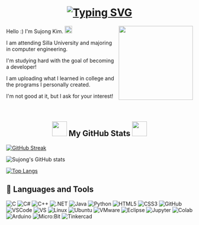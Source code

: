 <h1 align="center">
  <a href="https://git.io/typing-svg">
    <img src="https://readme-typing-svg.demolab.com?font=verdana&size=30&duration=4000&pause=400&color=EFF76B&background=FFFFFF00&random=false&width=435&lines=Hello+Programming+World!;There+is+Sujong's+GitHub+%3A);Nice+To+Meet+You+%F0%9F%98%8E" alt="Typing SVG" />
  </a>
</h1>
<a href="#"><img align="right" src="https://github.com/blackcater/blackcater/raw/main/images/banner.gif" width="200 " height="200" /></a>
<p>Hello :) I'm Sujong Kim.</a> <img src="https://github.com/blackcater/blackcater/raw/main/images/Hi.gif" width="20 " height="20" /></p> 
<p>I am attending Silla University and majoring in computer engineering.</p>

<p>I'm studying hard with the goal of becoming a developer!</p>

<p>I am uploading what I learned in college and the programs I personally created.</p>

<p>I'm not good at it, but I ask for your interest!</p><br>

<h2 align="center">
  <img src="https://raw.githubusercontent.com/innng/innng/master/assets/kyubey.gif" height="40" /> My GitHub Stats <img src="https://raw.githubusercontent.com/innng/innng/master/assets/kyubey.gif" height="40" />
</h2>

[![GitHub Streak](https://streak-stats.demolab.com?user=Kim%20sujong)](https://git.io/streak-stats)

![Sujong's GitHub stats](https://github-readme-stats.vercel.app/api?username=rlatnwhd&show_icons=true&theme=default)

[![Top Langs](https://github-readme-stats.vercel.app/api/top-langs/?username=rlatnwhd&layout=compact&theme=default&langs_count=8)](https://github.com/anuraghazra/github-readme-stats)
  

## 🔨 Languages and Tools
![C](https://img.shields.io/badge/-C-1F5BFF?style=badge&logo=c)
![C#](https://img.shields.io/badge/-C%23-512BD4?style=badge&logo=csharp)
![C++](https://img.shields.io/badge/-C++-00599C?style=badge&logo=cplusplus)
![.NET](https://img.shields.io/badge/-.NET-512BD4?style=badge&logo=dotnet)
![Java](https://img.shields.io/badge/-Java-E34A86?stylebadge&logo=java)
![Python](https://img.shields.io/badge/-Python-black?style=badge&logo=Python)
![HTML5](https://img.shields.io/badge/-HTML5-E34F26?style=badge&logo=html5&logoColor=white)
![CSS3](https://img.shields.io/badge/-CSS3-1572B6?style=badge&logo=css3)
![GitHub](https://img.shields.io/badge/-GitHub-181717?style=badge&logo=github)
![VSCode](https://img.shields.io/badge/-VSCode-007ACC?style=badge&logo=visual-studio-code)
![VS](https://img.shields.io/badge/-Visual%20Studio-5C2D91?style=badge&logo=visual-studio)
![Linux](https://img.shields.io/badge/-Linux-FCC624?style=badge&logo=Linux&logoColor=white)
![Ubuntu](https://img.shields.io/badge/-ubuntu-2E2E2E?style=badgee&logo=ubuntu)
![VMware](https://img.shields.io/badge/-VMware-FCCF00?style=badge&logo=VMware)
![Eclipse](https://img.shields.io/badge/-Eclipse-2C2255?style=badge&logo=eclipse)
![Jupyter](https://img.shields.io/badge/-Jupyter-FDFFBC?style=flat-badge&logo=jupyter)
![Colab](https://img.shields.io/badge/-Colab-F9AB00?style=badge&logo=googlecolab&logoColor=white)
![Arduino](https://img.shields.io/badge/-Arduino-00878F?style=badge&logo=arduino&logoColor=white)
![Micro:Bit](https://img.shields.io/badge/-Micro:Bit-00ED00?style=badge&logo=microbit&logoColor=white)
![Tinkercad](https://img.shields.io/badge/-Tinkercad-1477D1?style=badge&logo=tinkercad)

